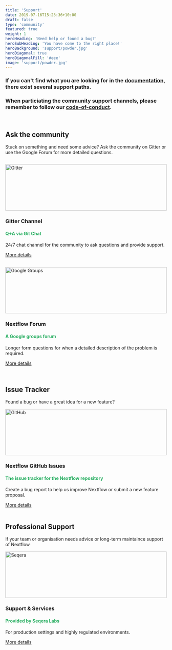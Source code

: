 ```yaml
---
title: 'Support'
date: 2019-07-16T15:23:36+10:00
draft: false
type: 'community'
featured: true
weight: 1
heroHeading: 'Need help or found a bug?'
heroSubHeading: 'You have come to the right place!'
heroBackground: 'support/powder.jpg'
heroDiagonal: true
heroDiagonalFill: '#eee'
image: 'support/powder.jpg'
---
```

### If you can't find what you are looking for in the [documentation](https://www.nextflow.io/docs/latest/index.html), there exist several support paths.

### When particiating the community support channels, please remember to follow our [code-of-conduct](https://github.com/nextflow-io/nextflow/blob/master/CODE-OF-CONDUCT.md).

</br>

## Ask the community
Stuck on something and need some advice? Ask the community on Gitter or use the Google Forum for more detailed questions.

<div class="container">
  <div class="row">
    <div class="col-12 col-lg-6" style="padding-top: 15px; padding-bottom: 15px;">
      <div class="card h-100">
        <img class="card-img-top" style="width: 100%; height: 15vw; object-fit: cover; margin: 0px" src="gitter-logo.png" alt="Gitter">
        <div class="card-body">
          <h3 class="card-title">Gitter Channel</h3>
          <h4 class="card-title" style="color:#28AE61">Q+A via Git Chat</h4>
          <p class="card-text">
          24/7 chat channel for the community to ask questions and provide support.</p>
          <a href="https://gitter.im/nextflow-io/nextflow" class="btn btn-primary">More details</a>
        </div>
      </div>
    </div>
    <div class="col-12 col-lg-6" style="padding-top: 15px; padding-bottom: 15px;">
      <div class="card h-100">
        <img class="card-img-top" style="width: 100%; height: 15vw; object-fit: cover; margin: 0px" src="google-groups-logo.png" alt="Google Groups">
        <div class="card-body">
          <h3 class="card-title">Nextflow Forum</h3>
          <h4 class="card-title" style="color:#28AE61">A Google groups forum</h4>
          <p class="card-text">Longer form questions for when a detailed description of the problem is required.</p>
          <a href="https://groups.google.com/forum/#!forum/nextflow" class="btn btn-primary">More details</a>
        </div>
      </div>
    </div>
  </div>
  </br>
</div>



## Issue Tracker
Found a bug or have a great idea for a new feature?

<div class="container">
  <div class="row">
    <div class="col-12 col-sm-12 col-md-12 col-lg-8 my-0">
      <div class="card h-100">
        <img class="card-img-top" style="width: 100%; height: 15vw; object-fit: cover; margin: 0px" src="github-logo.png" alt="GitHub">
        <div class="card-body">
          <h3 class="card-title">Nextflow GitHub Issues</h3>
          <h4 class="card-title" style="color:#28AE61">The issue tracker for the Nextflow repository</h4>
          <p class="card-text">Create a bug report to help us improve Nextflow or submit a new feature proposal.</p>
          <a href="https://www.crg.eu/en/event/coursescrg-nextflow-2019" class="btn btn-primary">More details</a>
        </div>
      </div>
    </div>
  </div>
  </br>
</div>


## Professional Support
If your team or organisation needs advice or long-term maintaince support of Nextflow

<div class="container">
  <div class="row">
    <div class="col-12 col-sm-12 col-md-12 col-lg-8 my-0">
      <div class="card h-100">
        <img class="card-img-top" style="width: 100%; height: 15vw; object-fit: cover; margin: 0px" src="seqera.png" alt="Seqera">
        <div class="card-body">
          <h3 class="card-title">Support & Services</h3>
          <h4 class="card-title" style="color:#28AE61">Provided by Seqera Labs</h4>
          <p class="card-text">For production settings and highly regulated environments.</p>
          <a href="https://www.seqera.io/" class="btn btn-primary">More details</a>
        </div>
      </div>
    </div>
  </div>
  </br>
</div>